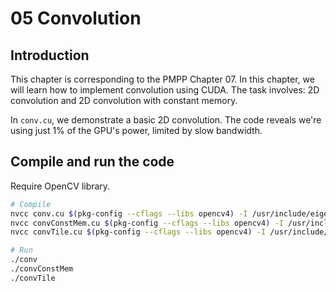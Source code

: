 # 05 Convolution

## Introduction
This chapter is corresponding to the PMPP Chapter 07. In this chapter, we will learn how to implement convolution using CUDA. The task involves: 2D convolution and 2D convolution with constant memory.

In `conv.cu`, we demonstrate a basic 2D convolution. The code reveals we're using just 1% of the GPU's power, limited by slow bandwidth.

## Compile and run the code
Require OpenCV library.

```bash
# Compile
nvcc conv.cu $(pkg-config --cflags --libs opencv4) -I /usr/include/eigen3/ -o conv
nvcc convConstMem.cu $(pkg-config --cflags --libs opencv4) -I /usr/include/eigen3/ -o convConstMem
nvcc convTile.cu $(pkg-config --cflags --libs opencv4) -I /usr/include/eigen3/ -o convTile

# Run
./conv
./convConstMem
./convTile
```